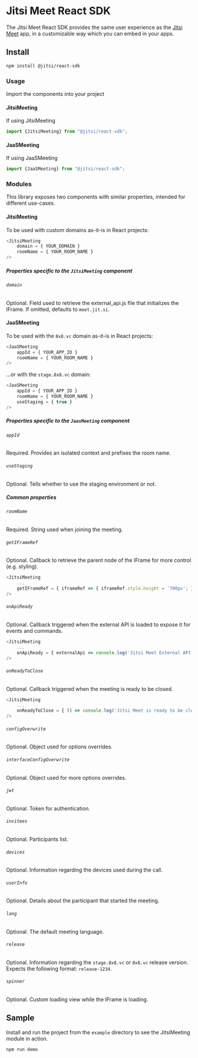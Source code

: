 # Jitsi Meet React SDK
The Jitsi Meet React SDK provides the same user experience as the [Jitsi Meet](https://github.com/jitsi/jitsi-meet) app, in a customizable way which you can embed in your apps.

## Install
```bash
npm install @jitsi/react-sdk
```

### Usage
Import the components into your project
#### JitsiMeeting
If using JitsiMeeting 
```js
import {JitsiMeeting} from "@jitsi/react-sdk";
```
#### JaaSMeeting
If using JaaSMeeting
```js
import {JaaSMeeting} from "@jitsi/react-sdk";
```

### Modules
This library exposes two components with similar properties, intended for different use-cases.
#### JitsiMeeting
To be used with custom domains as-it-is in React projects:
```js
<JitsiMeeting
    domain = { YOUR_DOMAIN }
    roomName = { YOUR_ROOM_NAME }
/>
```
##### Properties specific to the `JitsiMeeting` component
###### `domain`
Optional. Field used to retrieve the external_api.js file that initializes the IFrame. If omitted, defaults to `meet.jit.si`.

#### JaaSMeeting
To be used with the `8x8.vc` domain as-it-is in React projects:
```js
<JaaSMeeting
    appId = { YOUR_APP_ID }
    roomName = { YOUR_ROOM_NAME }
/>
```

...or with the `stage.8x8.vc` domain:
```js
<JaaSMeeting
    appId = { YOUR_APP_ID }
    roomName = { YOUR_ROOM_NAME }
    useStaging = { true }
/>
```

##### Properties specific to the `JaasMeeting` component
###### `appId` 
Required. Provides an isolated context and prefixes the room name.

###### `useStaging`
Optional. Tells whether to use the staging environment or not.

##### Common properties
###### `roomName`
Required. String used when joining the meeting.

###### `getIFrameRef`
Optional. Callback to retrieve the parent node of the IFrame for more control (e.g. styling).
```js
<JitsiMeeting
    ...
    getIFrameRef = { iframeRef => { iframeRef.style.height = '700px'; } }
/>
```

###### `onApiReady`
Optional. Callback triggered when the external API is loaded to expose it for events and commands.
```js
<JitsiMeeting
    ...
    onApiReady = { externalApi => console.log('Jitsi Meet External API', externalApi) }
/>
```

###### `onReadyToClose`
Optional. Callback triggered when the meeting is ready to be closed.
```js
<JitsiMeeting
    ...
    onReadyToClose = { () => console.log('Jitsi Meet is ready to be closed') }
/>
```

###### `configOverwrite`
Optional. Object used for options overrides.

###### `interfaceConfigOverwrite`
Optional. Object used for more options overrides.

###### `jwt`
Optional. Token for authentication.

###### `invitees`
Optional. Participants list.

###### `devices`
Optional. Information regarding the devices used during the call.

###### `userInfo`
Optional. Details about the participant that started the meeting.

###### `lang`
Optional. The default meeting language.

###### `release`
Optional. Information regarding the `stage.8x8.vc` or `8x8.vc` release version. Expects the following format: `release-1234`.

###### `spinner`
Optional. Custom loading view while the IFrame is loading.

## Sample
Install and run the project from the `example` directory to see the JitsiMeeting module in action.
```bash
npm run demo
```

